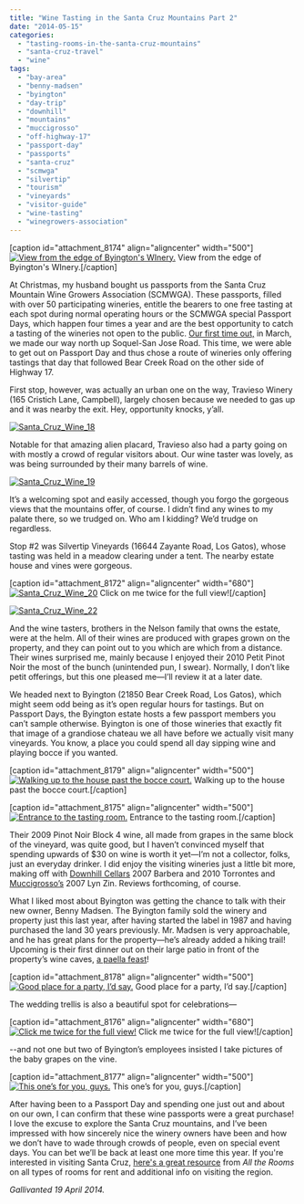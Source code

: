 ```yaml
---
title: "Wine Tasting in the Santa Cruz Mountains Part 2"
date: "2014-05-15"
categories: 
  - "tasting-rooms-in-the-santa-cruz-mountains"
  - "santa-cruz-travel"
  - "wine"
tags: 
  - "bay-area"
  - "benny-madsen"
  - "byington"
  - "day-trip"
  - "downhill"
  - "mountains"
  - "muccigrosso"
  - "off-highway-17"
  - "passport-day"
  - "passports"
  - "santa-cruz"
  - "scmwga"
  - "silvertip"
  - "tourism"
  - "vineyards"
  - "visitor-guide"
  - "wine-tasting"
  - "winegrowers-association"
---
```


\[caption id="attachment\_8174" align="aligncenter" width="500"\][![View from the edge of Byington's WInery.](http://s3.amazonaws.com/thegourmez-wpmedia/2014/05/Santa_Cruz_Wine_26-500x333.jpg)](http://www.thegourmez.com/2014/05/wine-tasting-in-the-santa-cruz-mountains-part-2/santa_cruz_wine_26/) View from the edge of Byington's WInery.\[/caption\]

At Christmas, my husband bought us passports from the Santa Cruz Mountain Wine Growers Association (SCMWGA). These passports, filled with over 50 participating wineries, entitle the bearers to one free tasting at each spot during normal operating hours or the SCMWGA special Passport Days, which happen four times a year and are the best opportunity to catch a tasting of the wineries not open to the public. [Our first time out,](http://www.thegourmez.com/2014/03/wine-tasting-in-the-santa-cruz-mountains/) in March, we made our way north up Soquel-San Jose Road. This time, we were able to get out on Passport Day and thus chose a route of wineries only offering tastings that day that followed Bear Creek Road on the other side of Highway 17.

First stop, however, was actually an urban one on the way, Travieso Winery (165 Cristich Lane, Campbell), largely chosen because we needed to gas up and it was nearby the exit. Hey, opportunity knocks, y’all.

[![Santa_Cruz_Wine_18](http://s3.amazonaws.com/thegourmez-wpmedia/2014/05/Santa_Cruz_Wine_18-500x348.jpg)](http://www.thegourmez.com/2014/05/wine-tasting-in-the-santa-cruz-mountains-part-2/santa_cruz_wine_18/)

Notable for that amazing alien placard, Travieso also had a party going on with mostly a crowd of regular visitors about. Our wine taster was lovely, as was being surrounded by their many barrels of wine.

[![Santa_Cruz_Wine_19](http://s3.amazonaws.com/thegourmez-wpmedia/2014/05/Santa_Cruz_Wine_19-500x370.jpg)](http://www.thegourmez.com/2014/05/wine-tasting-in-the-santa-cruz-mountains-part-2/santa_cruz_wine_19/)

It’s a welcoming spot and easily accessed, though you forgo the gorgeous views that the mountains offer, of course. I didn’t find any wines to my palate there, so we trudged on. Who am I kidding? We’d trudge on regardless.

Stop #2 was Silvertip Vineyards (16644 Zayante Road, Los Gatos), whose tasting was held in a meadow clearing under a tent. The nearby estate house and vines were gorgeous.

\[caption id="attachment\_8172" align="aligncenter" width="680"\][![Santa_Cruz_Wine_20](http://s3.amazonaws.com/thegourmez-wpmedia/2014/05/Santa_Cruz_Wine_20-1024x175.jpg)](http://www.thegourmez.com/2014/05/wine-tasting-in-the-santa-cruz-mountains-part-2/santa_cruz_wine_20/) Click on me twice for the full view!\[/caption\]

[![Santa_Cruz_Wine_22](http://s3.amazonaws.com/thegourmez-wpmedia/2014/05/Santa_Cruz_Wine_22-333x500.jpg)](http://www.thegourmez.com/2014/05/wine-tasting-in-the-santa-cruz-mountains-part-2/santa_cruz_wine_22/)

And the wine tasters, brothers in the Nelson family that owns the estate, were at the helm. All of their wines are produced with grapes grown on the property, and they can point out to you which are which from a distance. Their wines surprised me, mainly because I enjoyed their 2010 Petit Pinot Noir the most of the bunch (unintended pun, I swear). Normally, I don’t like petit offerings, but this one pleased me—I’ll review it at a later date.

We headed next to Byington (21850 Bear Creek Road, Los Gatos), which might seem odd being as it’s open regular hours for tastings. But on Passport Days, the Byington estate hosts a few passport members you can’t sample otherwise. Byington is one of those wineries that exactly fit that image of a grandiose chateau we all have before we actually visit many vineyards. You know, a place you could spend all day sipping wine and playing bocce if you wanted.

\[caption id="attachment\_8179" align="aligncenter" width="500"\][![ Walking up to the house past the bocce court.](http://s3.amazonaws.com/thegourmez-wpmedia/2014/05/Santa_Cruz_Wine_35-500x333.jpg)](http://www.thegourmez.com/2014/05/wine-tasting-in-the-santa-cruz-mountains-part-2/santa_cruz_wine_35/) Walking up to the house past the bocce court.\[/caption\]

\[caption id="attachment\_8175" align="aligncenter" width="500"\][![Entrance to the tasting room.](http://s3.amazonaws.com/thegourmez-wpmedia/2014/05/Santa_Cruz_Wine_27-500x333.jpg)](http://www.thegourmez.com/2014/05/wine-tasting-in-the-santa-cruz-mountains-part-2/santa_cruz_wine_27/) Entrance to the tasting room.\[/caption\]

Their 2009 Pinot Noir Block 4 wine, all made from grapes in the same block of the vineyard, was quite good, but I haven’t convinced myself that spending upwards of $30 on wine is worth it yet—I’m not a collector, folks, just an everyday drinker. I did enjoy the visiting wineries just a little bit more, making off with [Downhill Cellars](http://www.downhillwine.com/) 2007 Barbera and 2010 Torrontes and [Muccigrosso’s](http://www.muccigrosso.com/) 2007 Lyn Zin. Reviews forthcoming, of course.

What I liked most about Byington was getting the chance to talk with their new owner, Benny Madsen. The Byington family sold the winery and property just this last year, after having started the label in 1987 and having purchased the land 30 years previously. Mr. Madsen is very approachable, and he has great plans for the property—he’s already added a hiking trail! Upcoming is their first dinner out on their large patio in front of the property’s wine caves, [a paella feast](http://www.byington.com/paella-on-the-patio-/)!

\[caption id="attachment\_8178" align="aligncenter" width="500"\][![Good place for a party, I’d say.](http://s3.amazonaws.com/thegourmez-wpmedia/2014/05/Santa_Cruz_Wine_33-500x144.jpg)](http://www.thegourmez.com/2014/05/wine-tasting-in-the-santa-cruz-mountains-part-2/santa_cruz_wine_33/) Good place for a party, I’d say.\[/caption\]

The wedding trellis is also a beautiful spot for celebrations—

\[caption id="attachment\_8176" align="aligncenter" width="680"\][![Click me twice for the full view!](http://s3.amazonaws.com/thegourmez-wpmedia/2014/05/Santa_Cruz_Wine_29-1024x217.jpg)](http://www.thegourmez.com/2014/05/wine-tasting-in-the-santa-cruz-mountains-part-2/santa_cruz_wine_29/) Click me twice for the full view!\[/caption\]

\--and not one but two of Byington’s employees insisted I take pictures of the baby grapes on the vine.

\[caption id="attachment\_8177" align="aligncenter" width="500"\][![This one’s for you, guys.](http://s3.amazonaws.com/thegourmez-wpmedia/2014/05/Santa_Cruz_Wine_32-500x333.jpg)](http://www.thegourmez.com/2014/05/wine-tasting-in-the-santa-cruz-mountains-part-2/santa_cruz_wine_32/) This one’s for you, guys.\[/caption\]

After having been to a Passport Day and spending one just out and about on our own, I can confirm that these wine passports were a great purchase! I love the excuse to explore the Santa Cruz mountains, and I’ve been impressed with how sincerely nice the winery owners have been and how we don’t have to wade through crowds of people, even on special event days. You can bet we’ll be back at least one more time this year. If you're interested in visiting Santa Cruz, [here's a great resource](https://www.alltherooms.com/vacation-rentals-santa-cruz-california) from _All the Rooms_ on all types of rooms for rent and additional info on visiting the region.

_Gallivanted 19 April 2014._

